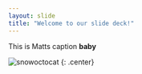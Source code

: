```yaml
---
layout: slide
title: "Welcome to our slide deck!"
---
```


This is Matts caption **baby**

![snowoctocat](https://octodex.github.com/images/snowoctocat.png)
{: .center}
